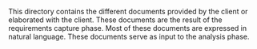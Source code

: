 This directory contains the different documents
provided by the client or elaborated with the client.
These documents are the result of the requirements capture 
phase. Most of these documents are expressed in natural 
language. These documents serve as input to the analysis
phase.

